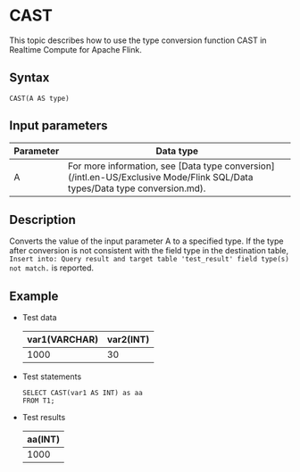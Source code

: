 # CAST

This topic describes how to use the type conversion function CAST in Realtime Compute for Apache Flink.

## Syntax

```
CAST(A AS type)    
```

## Input parameters

|Parameter|Data type|
|---------|---------|
|A|For more information, see [Data type conversion](/intl.en-US/Exclusive Mode/Flink SQL/Data types/Data type conversion.md).|

## Description

Converts the value of the input parameter A to a specified type. If the type after conversion is not consistent with the field type in the destination table, `Insert into: Query result and target table 'test_result' field type(s) not match.` is reported.

## Example

-   Test data

    |var1\(VARCHAR\)|var2\(INT\)|
    |---------------|-----------|
    |1000|30|

-   Test statements

    ```
    SELECT CAST(var1 AS INT) as aa
    FROM T1;             
    ```

-   Test results

    |aa\(INT\)|
    |---------|
    |1000|


